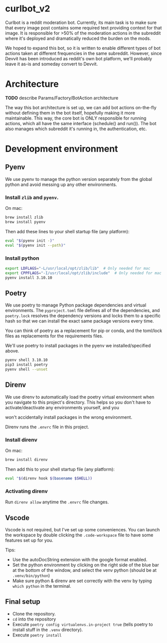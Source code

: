 # curlbot_v2

Curlbot is a reddit moderation bot. Currently, its main task is to make sure that every image post contains some required text providing context for that image. It is responsible for >50% of the moderation actions in the subreddit where it's deployed and dramatically reduced the burden on the mods.

We hoped to expand this bot, so it is written to enable different types of bot actions taken at different frequencies in the same subreddit. However, since Devvit has been introduced as reddit's own bot platform, we'll probably leave it as-is and someday convert to Devvit.

# Architecture

**TODO** describe Params/Factory/BotAction architecture
 
The way this bot architecture is set up, we can add bot actions on-the-fly without defining them in 
the bot itself, hopefully making it more maintainable. This way, the core bot is ONLY responsible for 
running actions, which all have the same interface (schedule() and run()). The bot also manages
which subreddit it's running in, the authentication, etc.

# Development environment

## Pyenv

We use pyenv to manage the python version separately from the global python and avoid messing up any other environments.

### Install `zlib` and `pyenv`.

On mac:

```sh
brew install zlib
brew install pyenv
```

Then add these lines to your shell startup file (any platform):

```sh
eval "$(pyenv init -)"
eval "$(pyenv init --path)"
```

### Install python

```sh
export LDFLAGS="-L/usr/local/opt/zlib/lib"  # Only needed for mac
export CPPFLAGS="-I/usr/local/opt/zlib/include"  # Only needed for mac
pyenv install 3.10.10
```

## Poetry

We use poetry to manage Python package dependencies and virtual environments. The `pyproject.toml` 
file defines all of the dependencies, and `poetry.lock` resolves the dependency versions and locks
them to a specific hash so that we can install the exact same package versions every time.

You can think of poetry as a replacement for pip or conda, and the toml/lock files as replacements
for the requirements files.

We'll use poetry to install packages in the pyenv we installed/specified above.

```sh
pyenv shell 3.10.10
pip3 install poetry
pyenv shell --unset
```

## Direnv

We use direnv to automatically load the poetry virtual environment when you navigate to this project's
directory. This helps so you don't have to activate/deactivate any environments yourself, and you

won't accidentally install packages in the wrong environment.

Direnv runs the `.envrc` file in this project.

### Install direnv

On mac:

```sh
brew install direnv
```

Then add this to your shell startup file (any platform):

```sh
eval "$(direnv hook $(basename $SHELL))
```

### Activating direnv

Run `direnv allow` anytime the `.envrc` file changes.

## Vscode

Vscode is not required, but I've set up some conveniences. You can launch the workspace by double
clicking the `.code-workspace` file to have some features set up for you.

Tips:
* Use the autoDocString extension with the google format enabled.
* Set the python environment by clicking on the right side of the blue bar at the bottom of the
window, and select the venv python (should be at `.venv/bin/python`)
* Make sure python & direnv are set correctly with the venv by typing `which python` in the terminal.

## Final setup

* Clone the repository.
* `cd` into the repository
* Execute `poetry config virtualenvs.in-project true` (tells poetry to install stuff in the `.venv` directory).
* Execute `poetry install`

